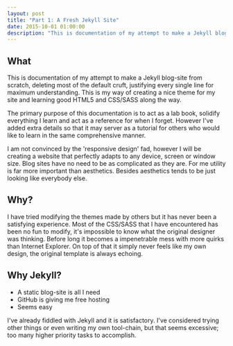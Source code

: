 ```yaml
---
layout: post
title: "Part 1: A Fresh Jekyll Site"
date: 2015-10-01 01:00:00
description: "This is documentation of my attempt to make a Jekyll blog-site from scratch, deleting most of the default cruft, justifying every single line for maximum understanding. Learning good HTML5 and CSS along the way."
---
```


## What

This is documentation of my attempt to make a Jekyll blog-site from scratch, deleting most of the default cruft, justifying every single line for maximum understanding. This is my way of creating a nice theme for my site and learning good HTML5 and CSS/SASS along the way. 

The primary purpose of this documentation is to act as a lab book, solidify everything I learn and act as a reference for when I forget. However I've added extra details so that it may server as a tutorial for others who would like to learn in the same comprehensive manner.

I am not convinced by the 'responsive design' fad, however I will be creating a website that perfectly adapts to any device, screen or window size.
Blog sites have no need to be as complicated as they are.
For me utility is far more important than aesthetics.
Besides aesthetics tends to be just looking like everybody else.


## Why?

I have tried modifying the themes made by others but it has never been a satisfying experience.
Most of the CSS/SASS that I have encountered has been no fun to modify, it's impossible to know what the original designer was thinking.
Before long it becomes a impenetrable mess with more quirks than Internet Explorer.
On top of that it simply never feels like my own design, the original template is always echoing.


## Why Jekyll?

* A static blog-site is all I need
* GitHub is giving me free hosting
* Seems easy

I've already fiddled with Jekyll and it is satisfactory.
I've considered trying other things or even writing my own tool-chain, but that seems excessive; too many higher priority tasks to accomplish.

